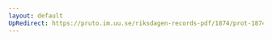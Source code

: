 ```yaml
---
layout: default
UpRedirect: https://pruto.im.uu.se/riksdagen-records-pdf/1874/prot-1874--fk--518.pdf
---
```

